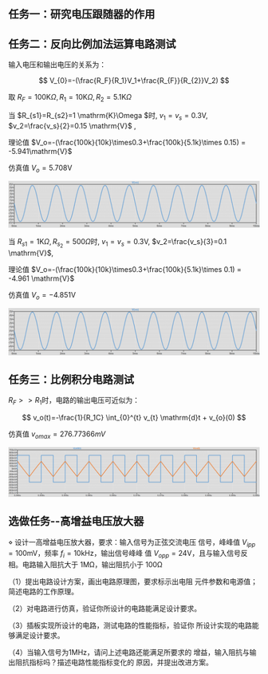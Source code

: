## 任务一：研究电压跟随器的作用



## 任务二：反向比例加法运算电路测试
输入电压和输出电压的关系为：

$$
V_{0}=-(\frac{R_F}{R_1}V_1+\frac{R_{F}}{R_{2}}V_2)
$$

取 $R_F=100 \mathrm{K}\Omega, R_1=10 \mathrm{K} \Omega, R_2=5.1{\mathrm{K}}\Omega$

当 $R_{s1}=R_{s2}=1 \mathrm{K}\Omega $时, $v_1=v_{s}=0.3\mathrm{V}$, $v_2=\frac{v_s}{2}=0.15 \mathrm{V}$ ,

理论值 $V_o=-(\frac{100k}{10k}\times0.3+\frac{100k}{5.1k}\times 0.15) = -5.941\mathrm{V}$

仿真值 $V_{o}=5.708 \mathrm{V}$


![反向比例加法-Rs2=1k](attachments/反向比例加法-Rs2=1k.png)

当 $R_{s1}=1\mathrm{K}\Omega, R_{s_2}=500\Omega$时, $v_1=v_{s}=0.3 \mathrm{V}$, $v_2=\frac{v_s}{3}=0.1 \mathrm{V}$,

理论值 $V_o=-(\frac{100k}{10k}\times0.3+\frac{100k}{5.1k}\times 0.1) = -4.961 \mathrm{V}$

仿真值 $V_{o}=-4.851 \mathrm{V}$

![反向比例加法-Rs2=500](attachments/反向比例加法-Rs2=500.png)

## 任务三：比例积分电路测试

$R_F>>R_1$时，电路的输出电压可近似为：

$$
v_o(t)=-\frac{1}{R_1C} \int_{0}^{t} v_{t} \mathrm{d}t + v_{o}(0)
$$

仿真值 $v_{omax}=276.77366mV$

![积分器波形](attachments/积分器波形.png)




## 选做任务--高增益电压放大器

$\diamond$ 设计一高增益电压放大器，要求：输入信号为正弦交流电压
信号，峰峰值 $V_{ipp}=100\mathrm{mV}$，频率 $f_i=10\mathrm{kHz}$，输出信号峰峰
值 $V_{opp}=24\mathrm{V}$，且与输入信号反相。电路输入阻抗大于 $1\mathrm{M\Omega}$，输出阻抗小于 $100\mathrm{\Omega}$

（1）提出电路设计方案，画出电路原理图，要求标示出电阻
元件参数和电源值；简述电路的工作原理。

（2）对电路进行仿真，验证你所设计的电路能满足设计要求。

（3）插板实现所设计的电路，测试电路的性能指标，验证你
所设计实现的电路能够满足设计要求。

（4）当输入信号为1MHz，请问上述电路还能满足所要求的
增益，输入阻抗与输出阻抗指标吗？描述电路性能指标变化的
原因，并提出改进方案。

